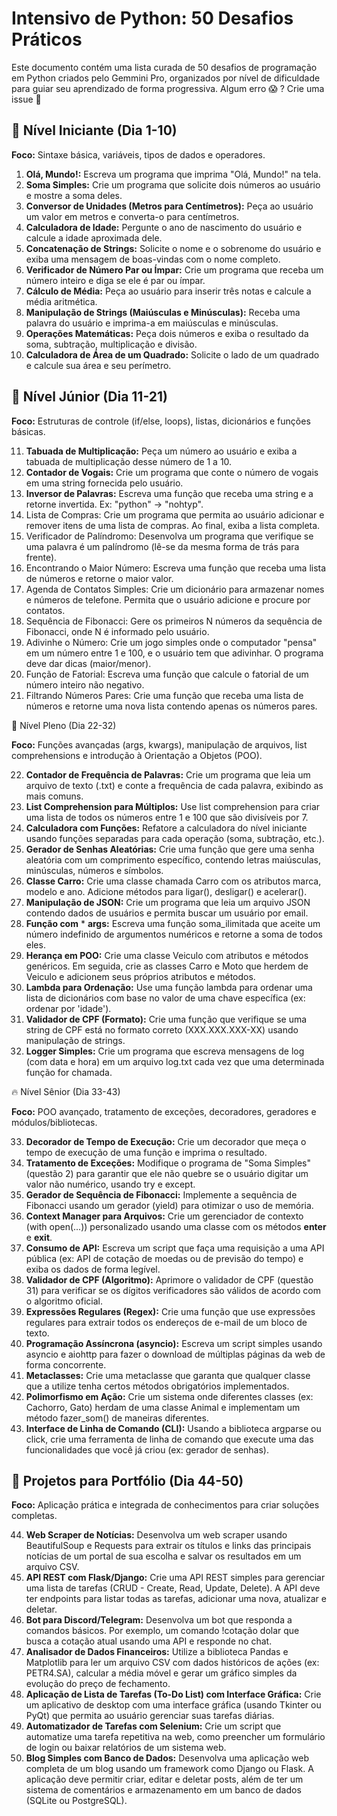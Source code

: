 # Intensivo de Python: 50 Desafios Práticos

Este documento contém uma lista curada de 50 desafios de programação em Python criados pelo Gemmini Pro, organizados por nível de dificuldade para guiar seu aprendizado de forma progressiva. 
Algum erro 😱 ? Crie uma issue 🤗

## 🔰 Nível Iniciante (Dia 1-10)

**Foco:** Sintaxe básica, variáveis, tipos de dados e operadores.

1. **Olá, Mundo!:** Escreva um programa que imprima "Olá, Mundo!" na tela.
2. **Soma Simples:** Crie um programa que solicite dois números ao usuário e mostre a soma deles.
3. **Conversor de Unidades (Metros para Centímetros):** Peça ao usuário um valor em metros e converta-o para centímetros.
4. **Calculadora de Idade:** Pergunte o ano de nascimento do usuário e calcule a idade aproximada dele.
5. **Concatenação de Strings:** Solicite o nome e o sobrenome do usuário e exiba uma mensagem de boas-vindas com o nome completo.
6. **Verificador de Número Par ou Ímpar:** Crie um programa que receba um número inteiro e diga se ele é par ou ímpar.
7. **Cálculo de Média:** Peça ao usuário para inserir três notas e calcule a média aritmética.
8. **Manipulação de Strings (Maiúsculas e Minúsculas):** Receba uma palavra do usuário e imprima-a em maiúsculas e minúsculas.
9. **Operações Matemáticas:** Peça dois números e exiba o resultado da soma, subtração, multiplicação e divisão.
10. **Calculadora de Área de um Quadrado:** Solicite o lado de um quadrado e calcule sua área e seu perímetro.

## 🔷 Nível Júnior (Dia 11-21)

**Foco:** Estruturas de controle (if/else, loops), listas, dicionários e funções básicas.

11. **Tabuada de Multiplicação:** Peça um número ao usuário e exiba a tabuada de multiplicação desse número de 1 a 10.
12. **Contador de Vogais:** Crie um programa que conte o número de vogais em uma string fornecida pelo usuário.
13. **Inversor de Palavras:** Escreva uma função que receba uma string e a retorne invertida. Ex: "python" -> "nohtyp".
14. Lista de Compras: Crie um programa que permita ao usuário adicionar e remover itens de uma lista de compras. Ao final, exiba a lista completa.
15. Verificador de Palíndromo: Desenvolva um programa que verifique se uma palavra é um palíndromo (lê-se da mesma forma de trás para frente).
16. Encontrando o Maior Número: Escreva uma função que receba uma lista de números e retorne o maior valor.
17. Agenda de Contatos Simples: Crie um dicionário para armazenar nomes e números de telefone. Permita que o usuário adicione e procure por contatos.
18. Sequência de Fibonacci: Gere os primeiros N números da sequência de Fibonacci, onde N é informado pelo usuário.
19. Adivinhe o Número: Crie um jogo simples onde o computador "pensa" em um número entre 1 e 100, e o usuário tem que adivinhar. O programa deve dar dicas (maior/menor).
20. Função de Fatorial: Escreva uma função que calcule o fatorial de um número inteiro não negativo.
21. Filtrando Números Pares: Crie uma função que receba uma lista de números e retorne uma nova lista contendo apenas os números pares.

🔶 Nível Pleno (Dia 22-32)

**Foco:** Funções avançadas (args, kwargs), manipulação de arquivos, list comprehensions e introdução à Orientação a Objetos (POO).

22. **Contador de Frequência de Palavras:** Crie um programa que leia um arquivo de texto (.txt) e conte a frequência de cada palavra, exibindo as mais comuns.
23. **List Comprehension para Múltiplos:** Use list comprehension para criar uma lista de todos os números entre 1 e 100 que são divisíveis por 7.
24. **Calculadora com Funções:** Refatore a calculadora do nível iniciante usando funções separadas para cada operação (soma, subtração, etc.).
25. **Gerador de Senhas Aleatórias:** Crie uma função que gere uma senha aleatória com um comprimento específico, contendo letras maiúsculas, minúsculas, números e símbolos.
26. **Classe Carro:** Crie uma classe chamada Carro com os atributos marca, modelo e ano. Adicione métodos para ligar(), desligar() e acelerar().
27. **Manipulação de JSON:** Crie um programa que leia um arquivo JSON contendo dados de usuários e permita buscar um usuário por email.
28. **Função com** * **args:** Escreva uma função soma_ilimitada que aceite um número indefinido de argumentos numéricos e retorne a soma de todos eles.
29. **Herança em POO:** Crie uma classe Veiculo com atributos e métodos genéricos. Em seguida, crie as classes Carro e Moto que herdem de Veiculo e adicionem seus próprios atributos e métodos.
30. **Lambda para Ordenação:** Use uma função lambda para ordenar uma lista de dicionários com base no valor de uma chave específica (ex: ordenar por 'idade').
31. **Validador de CPF (Formato):** Crie uma função que verifique se uma string de CPF está no formato correto (XXX.XXX.XXX-XX) usando manipulação de strings.
32. **Logger Simples:** Crie um programa que escreva mensagens de log (com data e hora) em um arquivo log.txt cada vez que uma determinada função for chamada.

🔥 Nível Sênior (Dia 33-43)

**Foco:** POO avançado, tratamento de exceções, decoradores, geradores e módulos/bibliotecas.

33. **Decorador de Tempo de Execução:** Crie um decorador que meça o tempo de execução de uma função e imprima o resultado.
34. **Tratamento de Exceções:** Modifique o programa de "Soma Simples" (questão 2) para garantir que ele não quebre se o usuário digitar um valor não numérico, usando try e except.
35. **Gerador de Sequência de Fibonacci:** Implemente a sequência de Fibonacci usando um gerador (yield) para otimizar o uso de memória.
36. **Context Manager para Arquivos:** Crie um gerenciador de contexto (with open(...)) personalizado usando uma classe com os métodos __enter__ e __exit__.
37. **Consumo de API:** Escreva um script que faça uma requisição a uma API pública (ex: API de cotação de moedas ou de previsão do tempo) e exiba os dados de forma legível.
38. **Validador de CPF (Algoritmo):** Aprimore o validador de CPF (questão 31) para verificar se os dígitos verificadores são válidos de acordo com o algoritmo oficial.
39. **Expressões Regulares (Regex):** Crie uma função que use expressões regulares para extrair todos os endereços de e-mail de um bloco de texto.
40. **Programação Assíncrona (asyncio):** Escreva um script simples usando asyncio e aiohttp para fazer o download de múltiplas páginas da web de forma concorrente.
41. **Metaclasses:** Crie uma metaclasse que garanta que qualquer classe que a utilize tenha certos métodos obrigatórios implementados.
42. **Polimorfismo em Ação:** Crie um sistema onde diferentes classes (ex: Cachorro, Gato) herdam de uma classe Animal e implementam um método fazer_som() de maneiras diferentes.
43. **Interface de Linha de Comando (CLI):** Usando a biblioteca argparse ou click, crie uma ferramenta de linha de comando que execute uma das funcionalidades que você já criou (ex: gerador de senhas).

## 🚀 Projetos para Portfólio (Dia 44-50)

**Foco:** Aplicação prática e integrada de conhecimentos para criar soluções completas.

44. **Web Scraper de Notícias:** Desenvolva um web scraper usando BeautifulSoup e Requests para extrair os títulos e links das principais notícias de um portal de sua escolha e salvar os resultados em um arquivo CSV.
45. **API REST com Flask/Django:** Crie uma API REST simples para gerenciar uma lista de tarefas (CRUD - Create, Read, Update, Delete). A API deve ter endpoints para listar todas as tarefas, adicionar uma nova, atualizar e deletar.
46. **Bot para Discord/Telegram:** Desenvolva um bot que responda a comandos básicos. Por exemplo, um comando !cotação dolar que busca a cotação atual usando uma API e responde no chat.
47. **Analisador de Dados Financeiros:** Utilize a biblioteca Pandas e Matplotlib para ler um arquivo CSV com dados históricos de ações (ex: PETR4.SA), calcular a média móvel e gerar um gráfico simples da evolução do preço de fechamento.
48. **Aplicação de Lista de Tarefas (To-Do List) com Interface Gráfica:** Crie um aplicativo de desktop com uma interface gráfica (usando Tkinter ou PyQt) que permita ao usuário gerenciar suas tarefas diárias.
49. **Automatizador de Tarefas com Selenium:** Crie um script que automatize uma tarefa repetitiva na web, como preencher um formulário de login ou baixar relatórios de um sistema web.
50. **Blog Simples com Banco de Dados:** Desenvolva uma aplicação web completa de um blog usando um framework como Django ou Flask. A aplicação deve permitir criar, editar e deletar posts, além de ter um sistema de comentários e armazenamento em um banco de dados (SQLite ou PostgreSQL).